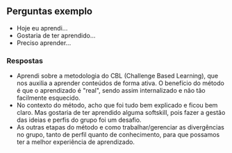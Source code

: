 ## Perguntas exemplo
- Hoje eu aprendi...
- Gostaria de ter aprendido...
- Preciso aprender...

### Respostas
- Aprendi sobre a metodologia do CBL (Challenge Based Learning), que nos auxilia a aprender conteúdos de forma ativa. O benefício do método é que o aprendizado é "real", sendo assim internalizado e não tão facilmente esquecido. 
- No contexto do método, acho que foi tudo bem explicado e ficou bem claro. Mas gostaria de ter aprendido alguma softskill, pois fazer a gestão das ideias e perfis do grupo foi um desafio. 
- As outras etapas do método e como trabalhar/gerenciar as divergências no grupo, tanto de perfil quanto de conhecimento, para que possamos ter a melhor experiência de aprendizado.
